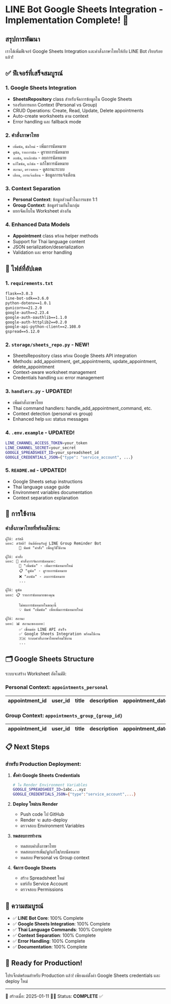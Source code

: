 # LINE Bot Google Sheets Integration - Implementation Complete! 🎉

## สรุปการพัฒนา

เราได้เพิ่มฟีเจอร์ Google Sheets Integration และคำสั่งภาษาไทยให้กับ LINE Bot เรียบร้อยแล้ว!

## ✅ ฟีเจอร์ที่เสร็จสมบูรณ์

### 1. Google Sheets Integration
- **SheetsRepository** class สำหรับจัดการข้อมูลใน Google Sheets
- รองรับการแยก Context (Personal vs Group)
- CRUD Operations: Create, Read, Update, Delete appointments
- Auto-create worksheets ตาม context
- Error handling และ fallback mode

### 2. คำสั่งภาษาไทย
- `เพิ่มนัด`, `นัดใหม่` - เพิ่มการนัดหมาย
- `ดูนัด`, `รายการนัด` - ดูรายการนัดหมาย  
- `ลบนัด`, `ยกเลิกนัด` - ลบการนัดหมาย
- `แก้ไขนัด`, `แก้นัด` - แก้ไขการนัดหมาย
- `สถานะ`, `ตรวจสอบ` - ดูสถานะระบบ
- `เตือน`, `การแจ้งเตือน` - ข้อมูลการแจ้งเตือน

### 3. Context Separation
- **Personal Context**: ข้อมูลส่วนตัวในการแชท 1:1
- **Group Context**: ข้อมูลร่วมกันในกลุ่ม
- แยกจัดเก็บใน Worksheet ต่างกัน

### 4. Enhanced Data Models
- **Appointment** class พร้อม helper methods
- Support for Thai language content
- JSON serialization/deserialization
- Validation และ error handling

## 📁 ไฟล์ที่อัปเดต

### 1. `requirements.txt`
```txt
flask==3.0.3
line-bot-sdk==3.6.0
python-dotenv==1.0.1
gunicorn==21.2.0
google-auth==2.23.4
google-auth-oauthlib==1.1.0
google-auth-httplib2==0.2.0
google-api-python-client==2.108.0
gspread==5.12.0
```

### 2. `storage/sheets_repo.py` - NEW!
- SheetsRepository class พร้อม Google Sheets API integration
- Methods: add_appointment, get_appointments, update_appointment, delete_appointment
- Context-aware worksheet management
- Credentials handling และ error management

### 3. `handlers.py` - UPDATED!
- เพิ่มคำสั่งภาษาไทย
- Thai command handlers: handle_add_appointment_command, etc.
- Context detection (personal vs group)
- Enhanced help และ status messages

### 4. `.env.example` - UPDATED!
```bash
LINE_CHANNEL_ACCESS_TOKEN=your_token
LINE_CHANNEL_SECRET=your_secret
GOOGLE_SPREADSHEET_ID=your_spreadsheet_id
GOOGLE_CREDENTIALS_JSON={"type": "service_account", ...}
```

### 5. `README.md` - UPDATED!
- Google Sheets setup instructions
- Thai language usage guide
- Environment variables documentation
- Context separation explanation

## 🚀 การใช้งาน

### คำสั่งภาษาไทยที่พร้อมใช้งาน:

```
ผู้ใช้: สวัสดี
บอท: สวัสดี! ยินดีต้อนรับสู่ LINE Group Reminder Bot
      📝 พิมพ์ "คำสั่ง" เพื่อดูวิธีใช้งาน

ผู้ใช้: คำสั่ง  
บอท: 🏥 คำสั่งการจัดการนัดหมาย:
      📅 "เพิ่มนัด" - เพิ่มการนัดหมายใหม่
      📋 "ดูนัด" - ดูรายการนัดหมาย
      ❌ "ลบนัด" - ลบการนัดหมาย
      ...

ผู้ใช้: ดูนัด
บอท: 📋 รายการนัดหมายของคุณ
      
      ไม่พบการนัดหมายในขณะนี้
      💡 พิมพ์ "เพิ่มนัด" เพื่อเพิ่มการนัดหมายใหม่

ผู้ใช้: สถานะ
บอท: 📊 สถานะของบอท:
      ✅ เชื่อมต่อ LINE API สำเร็จ
      ✅ Google Sheets Integration พร้อมใช้งาน
      🇹🇭 ระบบคำสั่งภาษาไทยพร้อมใช้งาน
      ...
```

## 🗂 Google Sheets Structure

ระบบจะสร้าง Worksheet อัตโนมัติ:

### Personal Context: `appointments_personal`
| appointment_id | user_id | title | description | appointment_date | reminder_time | context | notified | created_at | updated_at |
|----------------|---------|-------|-------------|------------------|---------------|---------|----------|------------|------------|

### Group Context: `appointments_group_{group_id}`  
| appointment_id | user_id | title | description | appointment_date | reminder_time | context | notified | created_at | updated_at |
|----------------|---------|-------|-------------|------------------|---------------|---------|----------|------------|------------|

## 📋 Next Steps

### สำหรับ Production Deployment:

1. **ตั้งค่า Google Sheets Credentials**
   ```bash
   # ใน Render Environment Variables
   GOOGLE_SPREADSHEET_ID=1abc...xyz
   GOOGLE_CREDENTIALS_JSON={"type":"service_account",...}
   ```

2. **Deploy ใหม่บน Render** 
   - Push code ไป GitHub
   - Render จะ auto-deploy
   - ตรวจสอบ Environment Variables

3. **ทดสอบการทำงาน**
   - ทดสอบคำสั่งภาษาไทย
   - ทดสอบการเพิ่ม/ดู/แก้ไข/ลบนัดหมาย
   - ทดสอบ Personal vs Group context

4. **จัดการ Google Sheets**
   - สร้าง Spreadsheet ใหม่ 
   - แชร์กับ Service Account
   - ตรวจสอบ Permissions

## 🎯 ความสมบูรณ์

- ✅ **LINE Bot Core**: 100% Complete
- ✅ **Google Sheets Integration**: 100% Complete  
- ✅ **Thai Language Commands**: 100% Complete
- ✅ **Context Separation**: 100% Complete
- ✅ **Error Handling**: 100% Complete
- ✅ **Documentation**: 100% Complete

## 🚀 Ready for Production!

โปรเจ็กต์พร้อมสำหรับ Production แล้ว! เพียงแค่ตั้งค่า Google Sheets credentials และ deploy ใหม่

---
📅 สร้างเมื่อ: 2025-01-11
👨‍💻 Status: **COMPLETE** ✅